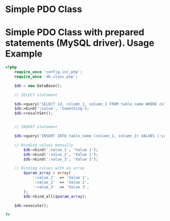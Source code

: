 Simple PDO Class
==============

Simple PDO Class with prepared statements (MySQL driver).
Usage Example
=============
```php
<?php
	require_once 'config.inc.php';
	require_once 'db.class.php';

	$db = new DataBase();

	// SELECT statement

	$db->query('SELECT id, column_1, column_2 FROM table_name WHERE column_3 = :value');
	$db->bind(':value', 'Something');
	$db->resultSet();


	// INSERT statement

	$db->query('INSERT INTO table_name (column_1, column_2) VALUES (:value_1, :value_2, :value3)');

	// Binding values manually
		$db->bind(':value_1', 'Value 1');
		$db->bind(':value_2', 'Value 2');
		$db->bind(':value_3', 'Value 3');

	// Binding calues with an array
		$param_array = array(
			':value_1'	=> 'Value 1',
			':value_2'	=> 'Value 2',
			':value_3'	=> 'Value 3',
		);
		$db->bind_all($param_array);

	$db->execute();

?>
```
